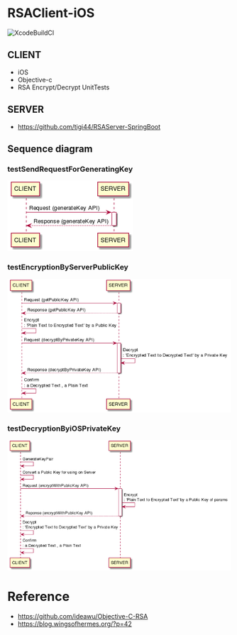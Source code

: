 # RSAClient-iOS
![XcodeBuildCI](https://github.com/tigi44/RSAClient-iOS/workflows/XcodeBuildCI/badge.svg)

## CLIENT
- iOS
- Objective-c
- RSA Encrypt/Decrypt UnitTests

## SERVER
- https://github.com/tigi44/RSAServer-SpringBoot

## Sequence diagram
### testSendRequestForGeneratingKey
![testSendRequestForGeneratingKey](./img/testSendRequestForGeneratingKey.png)
### testEncryptionByServerPublicKey
![testEncryptionByServerPublicKey](./img/testEncryptionByServerPublicKey.png)
### testDecryptionByiOSPrivateKey
![testDecryptionByiOSPrivateKey](./img/testDecryptionByiOSPrivateKey.png)


# Reference
- https://github.com/ideawu/Objective-C-RSA
- https://blog.wingsofhermes.org/?p=42
